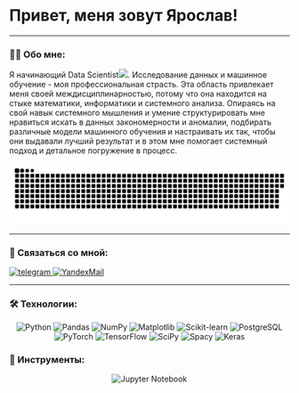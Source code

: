 # Привет, меня зовут Ярослав!

---

### :man_technologist: Обо мне:

Я начинающий Data Scientist<img src="https://media.giphy.com/media/v1.Y2lkPTc5MGI3NjExaTBuZ3luc280ejc1M3JmcGo5Ym83bzFxZXYxNGs1Nmwya214dzNsMyZlcD12MV9pbnRlcm5hbF9naWZfYnlfaWQmY3Q9cw/bLVTnQvgggksbDXs7S/giphy.gif" width="30px">. Исследование данных и машинное обучение - моя профессиональная страсть. Эта область привлекает меня своей междисциплинарностью, потому что она находится на стыке математики, информатики и системного анализа. Опираясь на свой навык системного мышления и умение структурировать мне нравиться искать в данных закономерности и аномалии, подбирать различные модели машинного обучения и настраивать их так, чтобы они выдавали лучший результат и в этом мне помогает системный подход и детальное погружение в процесс.

<p align="center">
 <img width="600" src="github-snake.svg" alt="snake"/>
</p>

---
### 🤝 Связаться со мной:
   <div id="badges">
    <a href="https://t.me/yarboxes" target="_blank">
      <img src="https://cdn-icons-png.flaticon.com/512/2111/2111646.png" width="40" height="40" alt="telegram" />
    </a>
    <a href="mailto:y@roslav-korobkov.ru" target="_blank">
      <img src="https://upload.wikimedia.org/wikipedia/commons/5/55/Yandex_Mail_icon.svg" width="40" height="40" alt="YandexMail"/>
    </a>
  </div>
  
---

### 🛠️ Технологии:

<p align="center">
    <img src="https://raw.githubusercontent.com/simple-icons/simple-icons/develop/icons/python.svg" alt="Python" width="48"/>
    <img src="https://raw.githubusercontent.com/simple-icons/simple-icons/develop/icons/pandas.svg" alt="Pandas" width="48"/>
    <img src="https://raw.githubusercontent.com/simple-icons/simple-icons/develop/icons/numpy.svg" alt="NumPy" width="48"/>
    <img src="https://raw.githubusercontent.com/simple-icons/simple-icons/develop/icons/matplotlib.svg" alt="Matplotlib" width="48"/>
    <img src="https://raw.githubusercontent.com/simple-icons/simple-icons/develop/icons/scikit-learn.svg" alt="Scikit-learn" width="48"/>
    <img src="https://raw.githubusercontent.com/simple-icons/simple-icons/develop/icons/postgresql.svg" alt="PostgreSQL" width="48"/>
    <img src="https://raw.githubusercontent.com/simple-icons/simple-icons/develop/icons/pytorch.svg" alt="PyTorch" width="48"/>
    <img src="https://raw.githubusercontent.com/simple-icons/simple-icons/develop/icons/tensorflow.svg" alt="TensorFlow" width="48"/>
    <img src="https://raw.githubusercontent.com/simple-icons/simple-icons/develop/icons/scipy.svg" alt="SciPy" width="48"/>
    <img src="https://raw.githubusercontent.com/simple-icons/simple-icons/develop/icons/spacy.svg" alt="Spacy" width="48"/>
    <img src="https://raw.githubusercontent.com/simple-icons/simple-icons/develop/icons/keras.svg" alt="Keras" width="48"/>
</p>

### 🧰 Инструменты:

<p align="center">
    <img src="https://raw.githubusercontent.com/simple-icons/simple-icons/develop/icons/jupyter.svg" alt="Jupyter Notebook" width="48"/>
</p>




